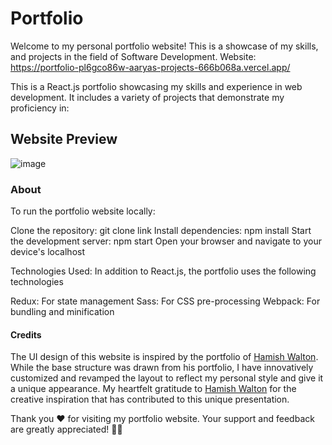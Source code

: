 # Portfolio

Welcome to my personal portfolio website! This is a showcase of my skills, and projects in the field of Software Development.
Website: https://portfolio-pl6gco86w-aaryas-projects-666b068a.vercel.app/

This is a React.js portfolio showcasing my skills and experience in web development. It includes a variety of projects that demonstrate my proficiency in:

## Website Preview
![image](https://github.com/Aarya01Patil/Portfolio/assets/147030857/093b8b57-d5a7-4af5-ad92-4ebcf66d462f)

### About

To run the portfolio website locally:

Clone the repository: git clone link 
Install dependencies: npm install
Start the development server: npm start
Open your browser and navigate to your device's localhost

Technologies Used:
In addition to React.js, the portfolio uses the following technologies

Redux: For state management
Sass: For CSS pre-processing
Webpack: For bundling and minification

#### Credits

The UI design of this website is inspired by the portfolio of [Hamish Walton](https://hamishw.com/). While the base structure was drawn from his portfolio, I have innovatively customized and revamped the layout to reflect my personal style and give it a unique appearance. My heartfelt gratitude to [Hamish Walton](https://github.com/HamishMW) for the creative inspiration that has contributed to this unique presentation.

Thank you ❤️ for visiting my portfolio website. Your support and feedback are greatly appreciated! 🙌🏻
